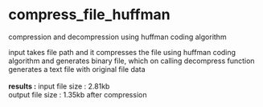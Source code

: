 # compress_file_huffman
compression and decompression using huffman coding algorithm <br>
<div>
input takes file path and it compresses  the file using huffman coding algorithm and generates 
  binary file, which on calling decompress function generates a text file with original file data<br>
  </div>
  <br>
  <div class = "text-center">
  <strong>results :</strong>
  input file size : 2.81kb <br>
  output file size : 1.35kb after compression
  
  </div>
